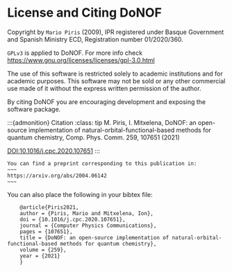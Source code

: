 # License and Citing DoNOF

Copyright by `Mario Piris` (2009),
IPR registered under Basque Government and Spanish Ministry ECD,
Registration number 01/2020/360.

`GPLv3` is applied to DoNOF. For more info check https://www.gnu.org/licenses/licenses/gpl-3.0.html

The use of this software is restricted solely to academic
institutions and for academic purposes.
This software may not be sold or any other commercial use made of
it without the express written permission of the author.

By citing DoNOF you are encouraging development and exposing the software package.

:::{admonition} Citation
:class: tip
M. Piris, I. Mitxelena, DoNOF: an open-source implementation of natural-orbital-functional-based methods for quantum chemistry, 
Comp. Phys. Comm. 259, 107651 (2021)

[DOI:10.1016/j.cpc.2020.107651](https://doi.org/10.1016/j.cpc.2020.107651)
:::

```{margin} arXiv
You can find a preprint corresponding to this publication in:
~~~
https://arxiv.org/abs/2004.06142 
~~~
```

You can also place the following in your bibtex file:
~~~
    @article{Piris2021,
    author = {Piris, Mario and Mitxelena, Ion},
    doi = {10.1016/j.cpc.2020.107651},
    journal = {Computer Physics Communications},
    pages = {107651},
    title = {DoNOF: an open-source implementation of natural-orbital-functional-based methods for quantum chemistry},
    volume = {259},
    year = {2021}
    }
~~~
